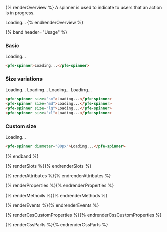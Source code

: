 {% renderOverview %}
  A spinner is used to indicate to users that an action is in progress.
  
  <pfe-spinner>Loading...</pfe-spinner>
{% endrenderOverview %}

{% band header="Usage" %}
  ### Basic
  <pfe-spinner>Loading...</pfe-spinner>

  ```html
  <pfe-spinner>Loading...</pfe-spinner>
  ```

  ### Size variations
  <pfe-spinner size="sm">Loading...</pfe-spinner>
  <pfe-spinner size="md">Loading...</pfe-spinner>
  <pfe-spinner size="lg">Loading...</pfe-spinner>
  <pfe-spinner size="xl">Loading...</pfe-spinner>

  ```html
<pfe-spinner size="sm">Loading...</pfe-spinner>
<pfe-spinner size="md">Loading...</pfe-spinner>
<pfe-spinner size="lg">Loading...</pfe-spinner>
<pfe-spinner size="xl">Loading...</pfe-spinner>
  ```

  ### Custom size
  <pfe-spinner diameter="80px">Loading...</pfe-spinner>

  ```html
<pfe-spinner diameter="80px">Loading...</pfe-spinner>
  ```
{% endband %}

{% renderSlots %}{% endrenderSlots %}

{% renderAttributes %}{% endrenderAttributes %}

{% renderProperties %}{% endrenderProperties %}

{% renderMethods %}{% endrenderMethods %}

{% renderEvents %}{% endrenderEvents %}

{% renderCssCustomProperties %}{% endrenderCssCustomProperties %}

{% renderCssParts %}{% endrenderCssParts %}
